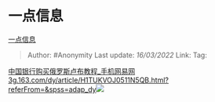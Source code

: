 # 一点信息
[一点信息](https://zhuanlan.zhihu.com/p/481331863)

> Author: #Anonymity 
> Last update: *16/03/2022* 
> Link:
> Tag: 

[中国银行购买俄罗斯卢布教程_手机网易网​3g.163.com/dy/article/H1TUKVOJ0511N5QB.html?referFrom=&spss=adap_dy![](https://pic1.zhimg.com/v2-0a550c0ded177b33a10e5f8ff104419c_120x160.jpg)](https://link.zhihu.com/?target=https%3A//3g.163.com/dy/article/H1TUKVOJ0511N5QB.html%3FreferFrom%3D%26spss%3Dadap_dy)